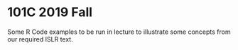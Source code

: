 # 101C 2019 Fall
Some R Code examples to be run in lecture to illustrate some concepts from our required ISLR text.
